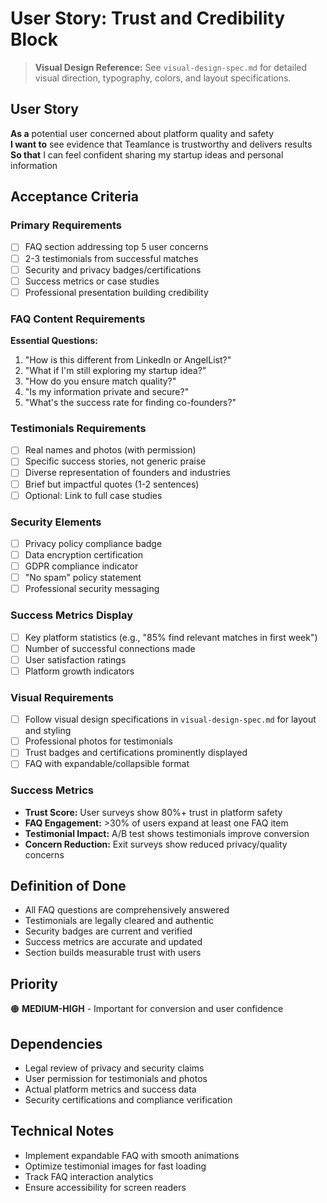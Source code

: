 # User Story: Trust and Credibility Block

> **Visual Design Reference:** See `visual-design-spec.md` for detailed visual direction, typography, colors, and layout specifications.

## User Story
**As a** potential user concerned about platform quality and safety  
**I want to** see evidence that Teamlance is trustworthy and delivers results  
**So that** I can feel confident sharing my startup ideas and personal information

## Acceptance Criteria

### Primary Requirements
- [ ] FAQ section addressing top 5 user concerns
- [ ] 2-3 testimonials from successful matches
- [ ] Security and privacy badges/certifications
- [ ] Success metrics or case studies
- [ ] Professional presentation building credibility

### FAQ Content Requirements
**Essential Questions:**
1. "How is this different from LinkedIn or AngelList?"
2. "What if I'm still exploring my startup idea?"
3. "How do you ensure match quality?"
4. "Is my information private and secure?"
5. "What's the success rate for finding co-founders?"

### Testimonials Requirements
- [ ] Real names and photos (with permission)
- [ ] Specific success stories, not generic praise
- [ ] Diverse representation of founders and industries
- [ ] Brief but impactful quotes (1-2 sentences)
- [ ] Optional: Link to full case studies

### Security Elements
- [ ] Privacy policy compliance badge
- [ ] Data encryption certification
- [ ] GDPR compliance indicator
- [ ] "No spam" policy statement
- [ ] Professional security messaging

### Success Metrics Display
- [ ] Key platform statistics (e.g., "85% find relevant matches in first week")
- [ ] Number of successful connections made
- [ ] User satisfaction ratings
- [ ] Platform growth indicators

### Visual Requirements
- [ ] Follow visual design specifications in `visual-design-spec.md` for layout and styling
- [ ] Professional photos for testimonials
- [ ] Trust badges and certifications prominently displayed
- [ ] FAQ with expandable/collapsible format

### Success Metrics
- **Trust Score:** User surveys show 80%+ trust in platform safety
- **FAQ Engagement:** >30% of users expand at least one FAQ item
- **Testimonial Impact:** A/B test shows testimonials improve conversion
- **Concern Reduction:** Exit surveys show reduced privacy/quality concerns

## Definition of Done
- All FAQ questions are comprehensively answered
- Testimonials are legally cleared and authentic
- Security badges are current and verified
- Success metrics are accurate and updated
- Section builds measurable trust with users

## Priority
🟠 **MEDIUM-HIGH** - Important for conversion and user confidence

## Dependencies
- Legal review of privacy and security claims
- User permission for testimonials and photos
- Actual platform metrics and success data
- Security certifications and compliance verification

## Technical Notes
- Implement expandable FAQ with smooth animations
- Optimize testimonial images for fast loading
- Track FAQ interaction analytics
- Ensure accessibility for screen readers
